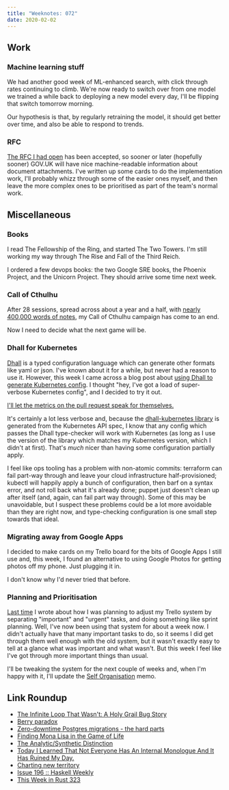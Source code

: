 ```yaml
---
title: "Weeknotes: 072"
date: 2020-02-02
---
```


## Work

### Machine learning stuff

We had another good week of ML-enhanced search, with click through
rates continuing to climb.  We're now ready to switch over from one
model we trained a while back to deploying a new model every day, I'll
be flipping that switch tomorrow morning.

Our hypothesis is that, by regularly retraining the model, it should
get better over time, and also be able to respond to trends.

### RFC

[The RFC I had open][] has been accepted, so sooner or later
(hopefully sooner) GOV.UK will have nice machine-readable information
about document attachments.  I've written up some cards to do the
implementation work, I'll probably whizz through some of the easier
ones myself, and then leave the more complex ones to be prioritised as
part of the team's normal work.

[The RFC I had open]: https://github.com/alphagov/govuk-rfcs/pull/116

## Miscellaneous

### Books

I read The Fellowship of the Ring, and started The Two Towers.  I'm
still working my way through The Rise and Fall of the Third Reich.

I ordered a few devops books: the two Google SRE books, the Phoenix
Project, and the Unicorn Project.  They should arrive some time next
week.

### Call of Cthulhu

After 28 sessions, spread across about a year and a half, with [nearly
400,000 words of notes][], my Call of Cthulhu campaign has come to an
end.

Now I need to decide what the next game will be.

[nearly 400,000 words of notes]: masks-of-nyarlathotep.html

### Dhall for Kubernetes

[Dhall][] is a typed configuration language which can generate other
formats like yaml or json.  I've known about it for a while, but never
had a reason to use it.  However, this week I came across a blog post
about [using Dhall to generate Kubernetes config][].  I thought "hey,
I've got a load of super-verbose Kubernetes config", and I decided to
try it out.

[I'll let the metrics on the pull request speak for themselves.](https://github.com/barrucadu/govuk-k8s/pull/10)

It's certainly a lot less verbose and, because the [dhall-kubernetes
library][] is generated from the Kubernetes API spec, I know that any
config which passes the Dhall type-checker will work with Kubernetes
(as long as I use the version of the library which matches my
Kubernetes version, which I didn't at first).  That's *much* nicer
than having some configuration partially apply.

I feel like ops tooling has a problem with non-atomic commits:
terraform can fail part-way through and leave your cloud
infrastructure half-provisioned; kubectl will happily apply a bunch of
configuration, then barf on a syntax error, and not roll back what
it's already done; puppet just doesn't clean up after itself (and,
again, can fail part way through).  Some of this may be unavoidable,
but I suspect these problems could be a lot more avoidable than they
are right now, and type-checking configuration is one small step
towards that ideal.

[Dhall]: https://dhall-lang.org/
[using Dhall to generate Kubernetes config]: https://christine.website/blog/dhall-kubernetes-2020-01-25
[dhall-kubernetes library]: https://github.com/dhall-lang/dhall-kubernetes

### Migrating away from Google Apps

I decided to make cards on my Trello board for the bits of Google Apps
I still use and, this week, I found an alternative to using Google
Photos for getting photos off my phone.  Just plugging it in.

I don't know why I'd never tried that before.

### Planning and Prioritisation

[Last time][] I wrote about how I was planning to adjust my Trello
system by separating "important" and "urgent" tasks, and doing
something like sprint planning.  Well, I've now been using that system
for about a week now.  I didn't actually have that many important
tasks to do, so it seems I did get through them well enough with the
old system, but it wasn't exactly easy to tell at a glance what was
important and what wasn't.  But this week I feel like I've got through
more important things than usual.

I'll be tweaking the system for the next couple of weeks and, when I'm happy with it, I'll update the [Self Organisation][] memo.

[Last time]: weeknotes-071.html
[Self Organisation]: self-organisation.html

## Link Roundup

- [The Infinite Loop That Wasn't: A Holy Grail Bug Story](https://mgba.io/2020/01/25/infinite-loop-holy-grail/)
- [Berry paradox](https://en.wikipedia.org/wiki/Berry_paradox)
- [Zero-downtime Postgres migrations - the hard parts](https://gocardless.com/blog/zero-downtime-postgres-migrations-the-hard-parts/)
- [Finding Mona Lisa in the Game of Life](https://kevingal.com/blog/mona-lisa-gol.html)
- [The Analytic/Synthetic Distinction](https://plato.stanford.edu/entries/analytic-synthetic/)
- [Today I Learned That Not Everyone Has An Internal Monologue And It Has Ruined My Day.](https://ryanandrewlangdon.wordpress.com/2020/01/28/today-i-learned-that-not-everyone-has-an-internal-monologue-and-it-has-ruined-my-day/)
- [Charting new territory](https://medium.economist.com/charting-new-territory-7f5afb293270)
- [Issue 196 :: Haskell Weekly](https://haskellweekly.news/issue/196.html)
- [This Week in Rust 323](https://this-week-in-rust.org/blog/2020/01/28/this-week-in-rust-323/)
